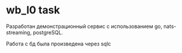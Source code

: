 # wb_l0 task

Разработан демонстрационный сервис с использованием go, nats-streaming, postgreSQL.

Работа с бд была произведена через sqlc
